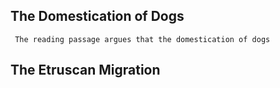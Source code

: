 ## The Domestication of Dogs
     The reading passage argues that the domestication of dogs 

## The Etruscan Migration
